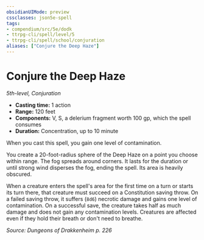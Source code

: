 ```yaml
---
obsidianUIMode: preview
cssclasses: json5e-spell
tags:
- compendium/src/5e/dodk
- ttrpg-cli/spell/level/5
- ttrpg-cli/spell/school/conjuration
aliases: ["Conjure the Deep Haze"]
---
```

# Conjure the Deep Haze
*5th-level, Conjuration*  

- **Casting time:** 1 action
- **Range:** 120 feet
- **Components:** V, S, a delerium fragment worth 100 gp, which the spell consumes
- **Duration:** Concentration, up to 10 minute

When you cast this spell, you gain one level of contamination.

You create a 20-foot-radius sphere of the Deep Haze on a point you choose within range. The fog spreads around corners. It lasts for the duration or until strong wind disperses the fog, ending the spell. Its area is heavily obscured.

When a creature enters the spell's area for the first time on a turn or starts its turn there, that creature must succeed on a Constitution saving throw. On a failed saving throw, it suffers (`8d6`) necrotic damage and gains one level of contamination. On a successful save, the creature takes half as much damage and does not gain any contamination levels. Creatures are affected even if they hold their breath or don't need to breathe.

*Source: Dungeons of Drakkenheim p. 226*